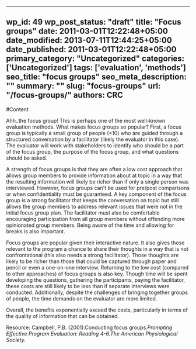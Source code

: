 
---
wp_id: 49
wp_post_status: "draft" 
title: "Focus groups"
date: 2011-03-01T12:22:48+05:00
date_modified: 2013-07-11T12:44:25+05:00
date_published: 2011-03-01T12:22:48+05:00
primary_category: "Uncategorized"
categories: ['Uncategorized'] 
tags: ['evaluation', 'methods']
seo_title: "focus groups"
seo_meta_description: ""
summary: "" 
slug: "focus-groups"
url: "/focus-groups/"
authors: CRC
---

#Content

Ahh..the focus group! This is perhaps one of the most well-known evaluation methods. What makes focus groups so popular? First, a focus group is typically a small group of people (&lt;10) who are guided through a structured conversation by a facilitator (likely the evaluator in this case). The evaluator will work with stakeholders to identify who should be a part of the focus group, the purpose of the focus group, and what questions should be asked.

A strength of focus groups is that they are often a low cost approach that allows group members to provide information about at topic in a way that the resulting information will likely be richer than if only a single person was interviewed. However, focus groups can't be used for pre/post comparisons or when confidentiality must be guaranteed. A key component of the focus group is a strong facilitator that keeps the conversation on topic but still allows the group members to address relevant issues that were not in the initial focus group plan. The facilitator must also be comfortable encouraging participation from all group members without offending more opinionated group members. Being aware of the time and allowing for breaks is also important.

Focus groups are popular given their interactive nature. It also gives those relevant to the program a chance to share their thoughts in a way that is not confrontational (this also needs a strong facilitator). Those thoughts are likely to be richer than those that could be captured through paper and pencil or even a one-on-one interview. Returning to the low cost (compared to other approaches) of focus groups is also key. Though time will be spent developing the questions, gathering the participants, paying the facilitator, these costs are still likely to be less than if separate interviews were conducted. Additionally, despite the challenges of bringing together groups of people, the time demands on the evaluator are more limited.

Overall, the benefits exponentially exceed the costs, particularly in terms of the quality of information that can be obtained.

Resource: Campbell, P.B. (2001).Conducting focus groups._Prompting Effective Program Evaluation: Reading 4-6.The American Physiological Society._<!--EndFragment-->


